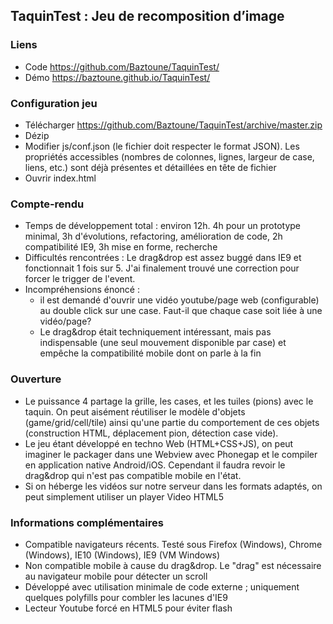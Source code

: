 ## TaquinTest : Jeu de recomposition d’image

### Liens
- Code https://github.com/Baztoune/TaquinTest/
- Démo https://baztoune.github.io/TaquinTest/

### Configuration jeu
- Télécharger https://github.com/Baztoune/TaquinTest/archive/master.zip
- Dézip
- Modifier js/conf.json (le fichier doit respecter le format JSON). Les propriétés accessibles (nombres de colonnes, lignes, largeur de case, liens, etc.) sont déjà présentes et détaillées en tête de fichier
- Ouvrir index.html

### Compte-rendu
- Temps de développement total : environ 12h. 4h pour un prototype minimal, 3h d'évolutions, refactoring, amélioration de code, 2h compatibilité IE9, 3h mise en forme, recherche
- Difficultés rencontrées : Le drag&drop est assez buggé dans IE9 et fonctionnait 1 fois sur 5. J'ai finalement trouvé une correction pour forcer le trigger de l'event.
- Incompréhensions énoncé : 
  - il est demandé d'ouvrir une vidéo youtube/page web (configurable) au double click sur une case. Faut-il que chaque case soit liée à une vidéo/page? 
  - Le drag&drop était techniquement intéressant, mais pas indispensable (une seul mouvement disponible par case) et empêche la compatibilité mobile dont on parle à la fin

### Ouverture
- Le puissance 4 partage la grille, les cases, et les tuiles (pions) avec le taquin. On peut aisément réutiliser le modèle d'objets (game/grid/cell/tile) ainsi qu'une partie du comportement de ces objets (construction HTML, déplacement pion, détection case vide).
- Le jeu étant développé en techno Web (HTML+CSS+JS), on peut imaginer le packager dans une Webview avec Phonegap et le compiler en application native Android/iOS. Cependant il faudra revoir le drag&drop qui n'est pas compatible mobile en l'état.
- Si on héberge les vidéos sur notre serveur dans les formats adaptés, on peut simplement utiliser un player Video HTML5

### Informations complémentaires
- Compatible navigateurs récents. Testé sous Firefox (Windows), Chrome (Windows), IE10 (Windows), IE9 (VM Windows)
- Non compatible mobile à cause du drag&drop. Le "drag" est nécessaire au navigateur mobile pour détecter un scroll
- Développé avec utilisation minimale de code externe ; uniquement quelques polyfills pour combler les lacunes d'IE9
- Lecteur Youtube forcé en HTML5 pour éviter flash
